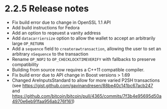 2.2.5 Release notes
===================

- Fix build error due to change in OpenSSL 1.1 API
- Add build instructions for Fedora
- Add an option to reqeuest a vanity address
- Add `datacarriersize` option to allow the wallet to accept an arbitrarily 
  large `OP_RETURN`
- Add a `sequence` field to `createrawtransaction`, allowing the user to set
  an arbitrary `nSequence` to the transaction
- Rename `OP_NOP2` to `OP_CHECKLOCKTIMEVERIFY` with fallbacks to preserve 
  compatibility
- Building from source now requires a C++11 compatible compiler.
- Fix build error due to API change in Boost versions > 1.69
- Changed AreInputsStandard to allow for more varied P2SH transactions
  (see https://gist.github.com/gavinandresen/88be40c141bc67acb247 and 
   https://github.com/bitcoin/bitcoin/pull/4365/commits/7f3b4e95695d50a4970e6eb91faa956ab276f161)
